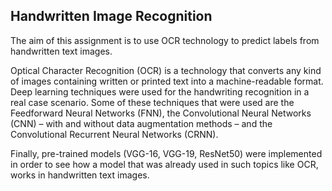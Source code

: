## Handwritten Image Recognition

The aim of this assignment is to use OCR technology to predict labels from handwritten text images.

Optical Character Recognition (OCR) is a technology that converts any kind of images containing written or printed text into a machine-readable format. Deep learning techniques were used for the handwriting recognition in a real case scenario. Some of these techniques that were used are the Feedforward Neural Networks (FNN), the Convolutional Neural Networks (CNN) – with and without data augmentation methods – and the Convolutional Recurrent Neural Networks (CRNN). 

Finally, pre-trained models (VGG-16, VGG-19, ResNet50) were implemented in order to see how a model that was already used in such topics like OCR, works in handwritten text images.
